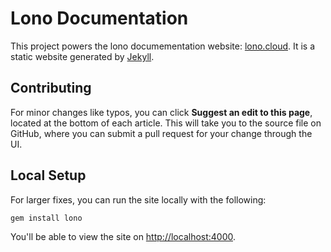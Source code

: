 # Lono Documentation

This project powers the lono documementation website: [lono.cloud](http://lono.cloud).  It is a static website generated by [Jekyll](https://jekyllrb.com/).

## Contributing

For minor changes like typos, you can click **Suggest an edit to this page**, located at the bottom of each article. This will take you to the source file on GitHub, where you can submit a pull request for your change through the UI.

## Local Setup

For larger fixes, you can run the site locally with the following:

```
gem install lono
```

You'll be able to view the site on [http://localhost:4000](http://localhost:4000).
